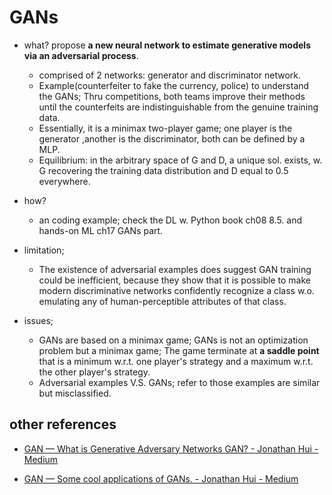 # GANs
- what? propose **a new neural network to estimate generative models via an adversarial process**.
  - comprised of 2 networks: generator and discriminator network.
  - Example(counterfeiter to fake the currency, police) to understand the GANs; Thru competitions, both teams improve their methods until the counterfeits are indistinguishable from the genuine training data.  
  - Essentially, it is a minimax two-player game; one player is the generator ,another is the discriminator, both can be defined by a MLP.
  - Equilibrium: in the arbitrary space of G and D, a unique sol. exists, w. G recovering the training data distribution and D equal to 0.5 everywhere.


- how?
  - an coding example; check the DL w. Python book ch08 8.5. and hands-on ML ch17 GANs part.

- limitation;
  - The existence of adversarial examples does suggest GAN training could be inefficient, because they show that it is possible to make modern discriminative networks confidently recognize a class w.o. emulating any of human-perceptible attributes of that class.

- issues;
  - GANs are based on a minimax game; GANs is not an optimization problem but a minimax game; The game terminate at **a saddle point** that is a minimum w.r.t. one player's strategy and a maximum w.r.t. the other player's strategy.
  - Adversarial examples V.S. GANs; refer to those examples are similar but misclassified.
  
## other references
* [GAN — What is Generative Adversary Networks GAN? - Jonathan Hui - Medium](https://medium.com/@jonathan_hui/gan-whats-generative-adversarial-networks-and-its-application-f39ed278ef09)
>

* [GAN — Some cool applications of GANs. - Jonathan Hui - Medium](https://medium.com/@jonathan_hui/gan-some-cool-applications-of-gans-4c9ecca35900)
>